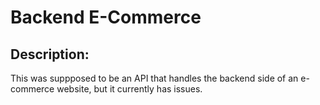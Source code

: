 # Backend E-Commerce

## Description: 
This was suppposed to be an API that handles the backend side of an e-commerce website, but it currently has issues. 